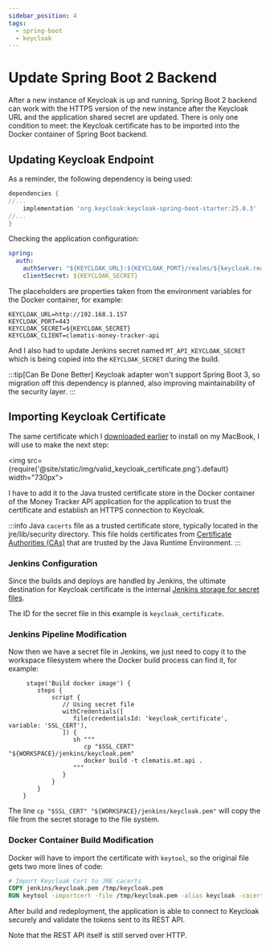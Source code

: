 ```yaml
---
sidebar_position: 4
tags:
  - spring-boot
  - keycloak
---
```


# Update Spring Boot 2 Backend

After a new instance of Keycloak is up and running, 
Spring Boot 2 backend can work with the HTTPS version of the new instance after
the Keycloak URL and the application shared secret are updated. There is only one condition to meet:
the Keycloak certificate has to be imported into the Docker container of Spring Boot backend.

## Updating Keycloak Endpoint

As a reminder, the following dependency is being used:

````groovy title="build.gradle"
dependencies {
//...
    implementation 'org.keycloak:keycloak-spring-boot-starter:25.0.3'
//...    
}
````

Checking the application configuration:

````yaml title="src/main/resources/application.yml"
spring:
  auth:
    authServer: "${KEYCLOAK_URL}:${KEYCLOAK_PORT}/realms/${keycloak.realm}/protocol/openid-connect"
    clientSecret: ${KEYCLOAK_SECRET}
````
The placeholders are properties taken from the environment variables for the Docker container, 
for example:
````
KEYCLOAK_URL=http://192.168.1.157
KEYCLOAK_PORT=443
KEYCLOAK_SECRET=${KEYCLOAK_SECRET}
KEYCLOAK_CLIENT=clematis-money-tracker-api
````

And I also had to update Jenkins secret named ```MT_API_KEYCLOAK_SECRET``` which is being copied 
into the ```KEYCLOAK_SECRET``` during the build.

:::tip[Can Be Done Better]
Keycloak adapter won't support Spring Boot 3, so migration off this dependency is planned, also improving
maintainability of the security layer.
:::

## Importing Keycloak Certificate

The same certificate which I [downloaded earlier](keycloak-https.md#how-to-trust-a-certificate) to install on my MacBook, I will
use to make the next step:

<img src={require('@site/static/img/valid_keycloak_certificate.png').default} width="730px"></img>

I have to add it to the Java trusted certificate store in the Docker container 
of the Money Tracker API application for
the application to trust the certificate and establish an HTTPS connection to Keycloak.

:::info
Java ```cacerts``` file as a trusted certificate store, typically located in the jre/lib/security directory.
This file holds certificates from [Certificate Authorities (CAs)](https://docs.oracle.com/cd/E19860-01/html/E37451/gskee.html#scrolltoc)
that are trusted by the Java Runtime Environment. 
:::

### Jenkins Configuration

Since the builds and deploys are handled by Jenkins, the ultimate destination for Keycloak certificate is the
internal [Jenkins storage for secret files](https://www.jenkins.io/doc/book/using/using-credentials/).

The ID for the secret file in this example is ```keycloak_certificate```.

### Jenkins Pipeline Modification

Now then we have a secret file in Jenkins, we just need to copy it to the workspace filesystem
where the Docker build process can find it, for example:

````jenkins title="Jenkinsfile"
     stage('Build docker image') {
        steps {
            script {
               // Using secret file
               withCredentials([
                  file(credentialsId: 'keycloak_certificate', variable: 'SSL_CERT'),
               ]) {
                  sh """
                     cp "$SSL_CERT" "${WORKSPACE}/jenkins/keycloak.pem"
                     docker build -t clematis.mt.api .
                  """
               }
            }
        }
    }

````

The line ```cp "$SSL_CERT" "${WORKSPACE}/jenkins/keycloak.pem"``` will copy the file from 
the secret storage to the file system.

### Docker Container Build Modification

Docker will have to import the certificate with ```keytool```, so the original file gets
two more lines of code:

```dockerfile title="Dockerfile"
# Import Keycloak Cert to JRE cacerts
COPY jenkins/keycloak.pem /tmp/keycloak.pem
RUN keytool -importcert -file /tmp/keycloak.pem -alias keycloak -cacerts -storepass changeit -noprompt
```

After build and redeployment, the application is able to connect to Keycloak securely and validate
the tokens sent to its REST API.

Note that the REST API itself is still served over HTTP.